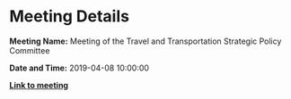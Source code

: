 # Meeting Details

**Meeting Name:** Meeting of the Travel and Transportation Strategic Policy Committee

**Date and Time:** 2019-04-08 10:00:00

**<a href="https://www.limerick.ie/council/whats-on/meeting-travel-and-transportation-strategic-policy-committee-3" target="_blank">Link to meeting</a>**
